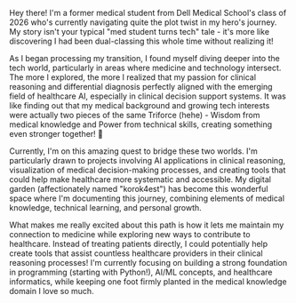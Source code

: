 Hey there! I'm a former medical student from Dell Medical School's class of 2026 who's currently navigating quite the plot twist in my hero's journey. My story isn't your typical "med student turns tech" tale - it's more like discovering I had been dual-classing this whole time without realizing it! 



As I began processing my transition, I found myself diving deeper into the tech world, particularly in areas where medicine and technology intersect. The more I explored, the more I realized that my passion for clinical reasoning and differential diagnosis perfectly aligned with the emerging field of healthcare AI, especially in clinical decision support systems. It was like finding out that my medical background and growing tech interests were actually two pieces of the same Triforce (hehe) - Wisdom from medical knowledge and Power from technical skills, creating something even stronger together! 👀

Currently, I'm on this amazing quest to bridge these two worlds. I'm particularly drawn to projects involving AI applications in clinical reasoning, visualization of medical decision-making processes, and creating tools that could help make healthcare more systematic and accessible. My digital garden (affectionately named "korok4est") has become this wonderful space where I'm documenting this journey, combining elements of medical knowledge, technical learning, and personal growth.

What makes me really excited about this path is how it lets me maintain my connection to medicine while exploring new ways to contribute to healthcare. Instead of treating patients directly, I could potentially help create tools that assist countless healthcare providers in their clinical reasoning processes! I'm currently focusing on building a strong foundation in programming (starting with Python!), AI/ML concepts, and healthcare informatics, while keeping one foot firmly planted in the medical knowledge domain I love so much.

